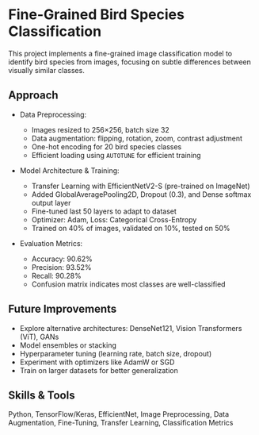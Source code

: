 # Fine-Grained Bird Species Classification

This project implements a fine-grained image classification model to identify bird species from images, focusing on subtle differences between visually similar classes.

## Approach
- Data Preprocessing:  
  - Images resized to 256×256, batch size 32  
  - Data augmentation: flipping, rotation, zoom, contrast adjustment  
  - One-hot encoding for 20 bird species classes  
  - Efficient loading using `AUTOTUNE` for efficient training  

- Model Architecture & Training:  
  - Transfer Learning with EfficientNetV2-S (pre-trained on ImageNet)  
  - Added GlobalAveragePooling2D, Dropout (0.3), and Dense softmax output layer  
  - Fine-tuned last 50 layers to adapt to dataset  
  - Optimizer: Adam, Loss: Categorical Cross-Entropy  
  - Trained on 40% of images, validated on 10%, tested on 50%  

- Evaluation Metrics:  
  - Accuracy: 90.62%  
  - Precision: 93.52%  
  - Recall: 90.28%  
  - Confusion matrix indicates most classes are well-classified  

## Future Improvements
- Explore alternative architectures: DenseNet121, Vision Transformers (ViT), GANs  
- Model ensembles or stacking  
- Hyperparameter tuning (learning rate, batch size, dropout)  
- Experiment with optimizers like AdamW or SGD  
- Train on larger datasets for better generalization  

## Skills & Tools
Python, TensorFlow/Keras, EfficientNet, Image Preprocessing, Data Augmentation, Fine-Tuning, Transfer Learning, Classification Metrics
